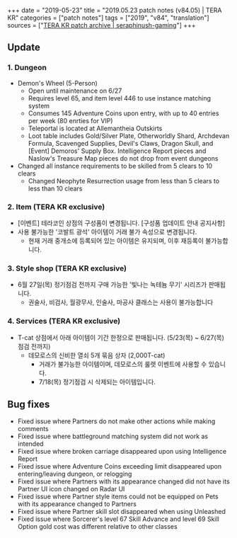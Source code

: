 +++
date = "2019-05-23"
title = "2019.05.23 patch notes (v84.05) | TERA KR"
categories = ["patch notes"]
tags = ["2019", "v84", "translation"]
sources = ["[TERA KR patch archive | seraphinush-gaming](/ko/patch/2019/v84-05)"]
+++

## Update

### **1.** Dungeon
- Demon's Wheel (5-Person)
  - Open until maintenance on 6/27
  - Requires level 65, and item level 446 to use instance matching system
  - Consumes 145 Adventure Coins upon entry, with up to 40 entries per week (80 enrties for VIP)
  - Teleportal is located at Allemantheia Outskirts
  - Loot table includes Gold/Silver Plate, Otherworldly Shard, Archdevan Formula, Scavenged Supplies, Devil's Claws, Dragon Skull, and [Event] Demoros' Supply Box. Intelligence Report pieces and Naslow's Treasure Map pieces do not drop from event dungeons
- Changed all instance requirements to be skilled from 5 clears to 10 clears
  - Changed Neophyte Resurrection usage from less than 5 clears to less than 10 clears

### **2.** Item (TERA KR exclusive)
- [이벤트] 테라코인 상점의 구성품이 변경됩니다. [구성품 업데이트 안내 공지사항]
- 사용 불가능한 '코발트 광석' 아이템이 거래 불가 속성으로 변경됩니다.
  - 현재 거래 중개소에 등록되어 있는 아이템은 유지되며, 이후 재등록이 불가능합니다.

### **3.** Style shop (TERA KR exclusive)
- 6월 27일(목) 정기점검 전까지 구매 가능한 '빛나는 녹테늄 무기' 시리즈가 판매됩니다.
  - 권술사, 비검사, 월광무사, 인술사, 마공사 클래스는 사용이 불가능합니다

### **4.** Services (TERA KR exclusive)
- T-cat 상점에서 아래 아이템이 기간 한정으로 판매됩니다. (5/23(목) ~ 6/27(목) 점검 전까지)
  - 데모로스의 신비한 열쇠 5개 묶음 상자 (2,000T-cat)
    - 거래가 불가능한 아이템이며, 데모로스의 룰렛 이벤트에 사용할 수 있습니다.
    - 7/18(목) 정기점검 시 삭제되는 아이템입니다.

## Bug fixes

- Fixed issue where Partners do not make other actions while making comments
- Fixed issue where battleground matching system did not work as intended
- Fixed issue where broken carriage disappeared upon using Intelligence Report
- Fixed issue where Adventure Coins exceeding limit disappeared upon entering/leaving dungeon, or relogging
- Fixed issue where Partners with its appearance changed did not have its Partner UI icon changed on Radar UI
- Fixed issue where Partner style items could not be equipped on Pets with its appearance changed to Partners
- Fixed issue where Partner skill slot disappeared when using Unleashed
- Fixed issue where Sorcerer's level 67 Skill Advance and level 69 Skill Option gold cost was different relative to other classes
